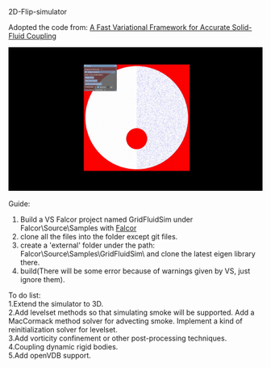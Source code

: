 2D-Flip-simulator  


Adopted the code from: [A Fast Variational Framework for Accurate Solid-Fluid Coupling](http://www.cs.ubc.ca/labs/imager/tr/2007/Batty_VariationalFluids/)

![image](https://github.com/wwy1515/2D-Flip-simulator/raw/master/demo/demo.gif)

Guide:
1. Build a VS Falcor project named GridFluidSim under Falcor\Source\Samples with [Falcor](https://github.com/NVIDIAGameWorks/Falcor)  
2. clone all the files into the folder except git files.  
3. create a 'external' folder under the path: Falcor\Source\Samples\GridFluidSim\ and clone the latest eigen library there.  
4. build(There will be some error because of warnings given by VS, just ignore them).  

To do list:  
 1.Extend the simulator to 3D.  
 2.Add levelset methods so that simulating smoke will be supported. Add a MacCormack method solver for advecting smoke. Implement a kind of reinitialization solver for levelset.  
 3.Add vorticity confinement or other post-processing techniques.  
 4.Coupling dynamic rigid bodies.  
 5.Add openVDB support.  
